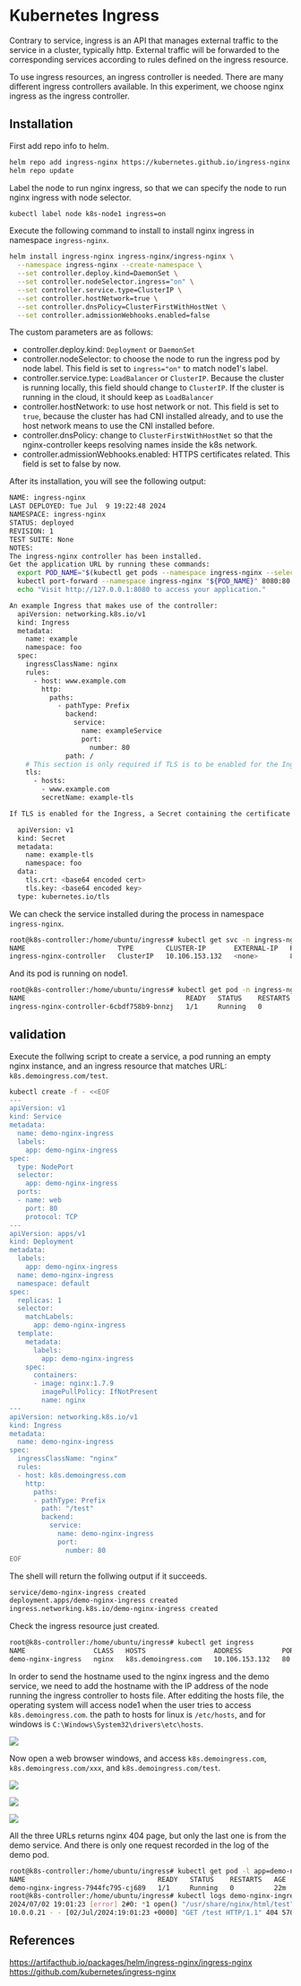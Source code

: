 # Kubernetes Ingress

Contrary to service, ingress is an API that manages external traffic to the service in a cluster, typically http. External traffic will be forwarded to the corresponding services according to rules defined on the ingress resource.

To use ingress resources, an ingress controller is needed. There are many different ingress controllers available. In this experiment, we choose nginx ingress as the ingress controller.

## Installation

First add repo info to helm.

```bash
helm repo add ingress-nginx https://kubernetes.github.io/ingress-nginx
helm repo update
```

Label the node to run nginx ingress, so that we can specify the node to run nginx ingress with node selector.

```bash
kubectl label node k8s-node1 ingress=on
```

Execute the following command to install to install nginx ingress in namespace `ingress-nginx`.

```bash
helm install ingress-nginx ingress-nginx/ingress-nginx \
  --namespace ingress-nginx --create-namespace \
  --set controller.deploy.kind=DaemonSet \
  --set controller.nodeSelector.ingress="on" \
  --set controller.service.type=ClusterIP \
  --set controller.hostNetwork=true \
  --set controller.dnsPolicy=ClusterFirstWithHostNet \
  --set controller.admissionWebhooks.enabled=false
```

The custom parameters are as follows:

- controller.deploy.kind: `Deployment` or `DaemonSet`
- controller.nodeSelector: to choose the node to run the ingress pod by node label. This field is set to `ingress="on"` to match node1's label.
- controller.service.type: `LoadBalancer` or `ClusterIP`. Because the cluster is running locally, this field should change to `ClusterIP`. If the cluster is running in the cloud, it should keep as `LoadBalancer`
- controller.hostNetwork: to use host network or not. This field is set to `true`, because the cluster has had CNI installed already, and to use the host network means to use the CNI installed before.
- controller.dnsPolicy: change to `ClusterFirstWithHostNet` so that the nginx-controller keeps resolving names inside the k8s network.
- controller.admissionWebhooks.enabled: HTTPS certificates related. This field is set to false by now.

After its installation, you will see the following output:

```bash
NAME: ingress-nginx
LAST DEPLOYED: Tue Jul  9 19:22:48 2024
NAMESPACE: ingress-nginx
STATUS: deployed
REVISION: 1
TEST SUITE: None
NOTES:
The ingress-nginx controller has been installed.
Get the application URL by running these commands:
  export POD_NAME="$(kubectl get pods --namespace ingress-nginx --selector app.kubernetes.io/name=ingress-nginx,app.kubernetes.io/instance=ingress-nginx,app.kubernetes.io/component=controller --output jsonpath="{.items[0].metadata.name}")"
  kubectl port-forward --namespace ingress-nginx "${POD_NAME}" 8080:80
  echo "Visit http://127.0.0.1:8080 to access your application."

An example Ingress that makes use of the controller:
  apiVersion: networking.k8s.io/v1
  kind: Ingress
  metadata:
    name: example
    namespace: foo
  spec:
    ingressClassName: nginx
    rules:
      - host: www.example.com
        http:
          paths:
            - pathType: Prefix
              backend:
                service:
                  name: exampleService
                  port:
                    number: 80
              path: /
    # This section is only required if TLS is to be enabled for the Ingress
    tls:
      - hosts:
        - www.example.com
        secretName: example-tls

If TLS is enabled for the Ingress, a Secret containing the certificate and key must also be provided:

  apiVersion: v1
  kind: Secret
  metadata:
    name: example-tls
    namespace: foo
  data:
    tls.crt: <base64 encoded cert>
    tls.key: <base64 encoded key>
  type: kubernetes.io/tls
```

We can check the service installed during the process in namespace `ingress-nginx`.

```bash
root@k8s-controller:/home/ubuntu/ingress# kubectl get svc -n ingress-nginx -o wide
NAME                       TYPE        CLUSTER-IP       EXTERNAL-IP   PORT(S)          AGE   SELECTOR
ingress-nginx-controller   ClusterIP   10.106.153.132   <none>        80/TCP,443/TCP   15h   app.kubernetes.io/component=controller,app.kubernetes.io/instance=ingress-nginx,app.kubernetes.io/name=ingress-nginx
```

And its pod is running on node1.

```bash
root@k8s-controller:/home/ubuntu/ingress# kubectl get pod -n ingress-nginx -o wide
NAME                                        READY   STATUS    RESTARTS   AGE   IP          NODE        NOMINATED NODE   READINESS GATES
ingress-nginx-controller-6cbdf758b9-bnnzj   1/1     Running   0          15h   10.0.0.21   k8s-node1   <none>           <none>
```

## validation

Execute the follwing script to create a service, a pod running an empty nginx instance, and an ingress resource that matches URL: `k8s.demoingress.com/test`.

```bash
kubectl create -f - <<EOF
---
apiVersion: v1
kind: Service
metadata:
  name: demo-nginx-ingress
  labels:
    app: demo-nginx-ingress
spec:
  type: NodePort
  selector:
    app: demo-nginx-ingress
  ports:
  - name: web
    port: 80
    protocol: TCP
---
apiVersion: apps/v1
kind: Deployment
metadata:
  labels:
    app: demo-nginx-ingress
  name: demo-nginx-ingress
  namespace: default
spec:
  replicas: 1
  selector:
    matchLabels:
      app: demo-nginx-ingress
  template:
    metadata:
      labels:
        app: demo-nginx-ingress
    spec:
      containers:
      - image: nginx:1.7.9
        imagePullPolicy: IfNotPresent
        name: nginx
---
apiVersion: networking.k8s.io/v1
kind: Ingress
metadata:
  name: demo-nginx-ingress
spec:
  ingressClassName: "nginx"
  rules:
  - host: k8s.demoingress.com
    http:
      paths:
      - pathType: Prefix
        path: "/test"
        backend:
          service:
            name: demo-nginx-ingress
            port: 
              number: 80
EOF
```

The shell will return the follwing output if it succeeds.

```bash
service/demo-nginx-ingress created
deployment.apps/demo-nginx-ingress created
ingress.networking.k8s.io/demo-nginx-ingress created
```

Check the ingress resource just created.

```bash
root@k8s-controller:/home/ubuntu/ingress# kubectl get ingress
NAME                 CLASS   HOSTS                 ADDRESS          PORTS   AGE
demo-nginx-ingress   nginx   k8s.demoingress.com   10.106.153.132   80      2m48s
```

In order to send the hostname used to the nginx ingress and the demo service, we need to add the hostname with the IP address of the node running the ingress controller to hosts file. After edditing the hosts file, the operating system will access node1 when the user tries to access `k8s.demoingress.com`. the path to hosts for linux is `/etc/hosts`, and for windows is `C:\Windows\System32\drivers\etc\hosts`.

![](../../images/kube_nginx_ingress/windows_hosts.png)

Now open a web browser windows, and access `k8s.demoingress.com`, `k8s.demoingress.com/xxx`, and `k8s.demoingress.com/test`.

![](../../images/kube_nginx_ingress/browse_root.png)

![](../../images/kube_nginx_ingress/browse_xxx.png)

![](../../images/kube_nginx_ingress/browse_test.png)

All the three URLs returns nginx 404 page, but only the last one is from the demo service. And there is only one request recorded in the log of the demo pod.

```bash
root@k8s-controller:/home/ubuntu/ingress# kubectl get pod -l app=demo-nginx-ingress
NAME                                 READY   STATUS    RESTARTS   AGE
demo-nginx-ingress-7944fc795-cj689   1/1     Running   0          22m
root@k8s-controller:/home/ubuntu/ingress# kubectl logs demo-nginx-ingress-7944fc795-cj689
2024/07/02 19:01:23 [error] 2#0: *1 open() "/usr/share/nginx/html/test" failed (2: No such file or directory), client: 10.0.0.21, server: localhost, request: "GET /test HTTP/1.1", host: "k8s.demoingress.com"
10.0.0.21 - - [02/Jul/2024:19:01:23 +0000] "GET /test HTTP/1.1" 404 570 "-" "Mozilla/5.0 (Windows NT 10.0; Win64; x64) AppleWebKit/537.36 (KHTML, like Gecko) Chrome/126.0.0.0 Safari/537.36" "10.0.0.1"
```

## References

https://artifacthub.io/packages/helm/ingress-nginx/ingress-nginx
https://github.com/kubernetes/ingress-nginx
